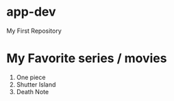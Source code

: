 # app-dev
My First Repository
# My Favorite series / movies
1. One piece
2. Shutter Island
3. Death Note
